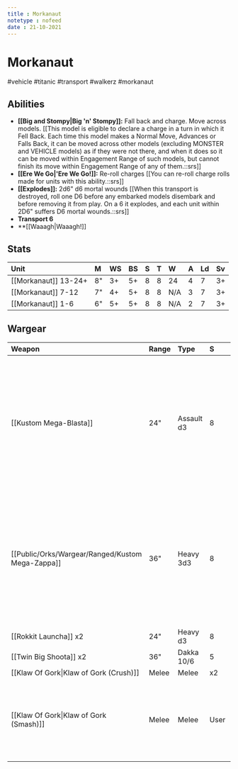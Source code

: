```yaml
---
title : Morkanaut
notetype : nofeed
date : 21-10-2021
---
```


# Morkanaut
#vehicle #titanic #transport #walkerz #morkanaut

## Abilities

- **[[Big and Stompy\|Big 'n' Stompy]]:** Fall back and charge. Move across models. [[This model is eligible to declare a charge in a turn in which it Fell Back. Each time this model makes a Normal Move, Advances or Falls Back, it can be moved across other models (excluding MONSTER and VEHICLE models) as if they were not there, and when it does so it can be moved within Engagement Range of such models, but cannot finish its move within Engagement Range of any of them.::srs]]
- **[[Ere We Go\|'Ere We Go!]]:** Re-roll charges [[You can re-roll charge rolls made for units with this ability.::srs]]
- **[[Explodes]]:** 2d6" d6 mortal wounds [[When this transport is destroyed, roll one D6 before any embarked models disembark and before removing it from play. On a 6 it explodes, and each unit within 2D6" suffers D6 mortal wounds.::srs]]
- **Transport 6**
- **[[Waaagh\|Waaagh!]]

## Stats

| Unit                 | M   | WS  | BS  | S   | T   | W   | A   | Ld  | Sv  |
|:-------------------- |:--- |:--- |:--- |:--- |:--- |:--- |:--- |:--- |:--- |
| [[Morkanaut]] 13-24+ | 8"  | 3+  | 5+  | 8   | 8   | 24  | 4   | 7   | 3+  |
| [[Morkanaut]] 7-12   | 7"  | 4+  | 5+  | 8   | 8   | N/A | 3   | 7   | 3+  |
| [[Morkanaut]] 1-6    | 6"  | 5+  | 5+  | 8   | 8   | N/A | 2   | 7   | 3+  |

## Wargear

| Weapon                                 | Range | Type       | S    | AP  | D   | Abilities                                                                                                                                                                                   |
|:-------------------------------------- |:----- |:---------- |:---- |:--- |:--- |:------------------------------------------------------------------------------------------------------------------------------------------------------------------------------------------- |
| [[Kustom Mega-Blasta]]                 | 24"   | Assault d3 | 8    | -3  | d6  | Blast. 1s to hit inflict 1 mortal wound [[If any unmodified hit rolls of 1 are made for attacks with this weapon, the bearer suffers 1 mortal wound after shooting with this weapon.::srs]] |
| [[Public/Orks/Wargear/Ranged/Kustom Mega-Zappa]]                  | 36"   | Heavy 3d3  | 8    | -3  | d6  | Blast. 1s to hit inflict 1 mortal wound [[If any unmodified hit rolls of 1 are made for attacks with this weapon, the bearer suffers 1 mortal wound after shooting with this weapon.::srs]] |
| [[Rokkit Launcha]] x2                  | 24"   | Heavy d3   | 8    | -2  | 3   | Blast                                                                                                                                                                                       |
| [[Twin Big Shoota]] x2                 | 36"   | Dakka 10/6 | 5    | 0   | 1   | -                                                                                                                                                                                           |
| [[Klaw Of Gork\|Klaw of Gork (Crush)]] | Melee | Melee      | x2   | -4  | 6   | -                                                                                                                                                                                           |
| [[Klaw Of Gork\|Klaw of Gork (Smash)]] | Melee | Melee      | User | -2  | 2   | Triple-attack [[Each time an attack is made with this weapon profile, make 3 hit rolls instead of 1.::srs]]                                                                                 | 